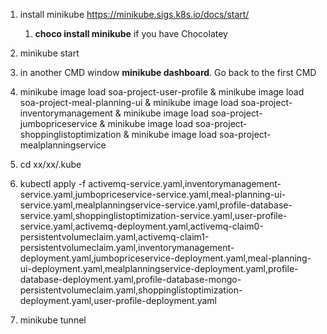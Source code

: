 1. install minikube https://minikube.sigs.k8s.io/docs/start/

   1. **choco install minikube** if you have Chocolatey
2. minikube start
3. in another CMD window **minikube dashboard**. Go back to the first CMD
4. minikube image load soa-project-user-profile & minikube image load soa-project-meal-planning-ui & minikube image load soa-project-inventorymanagement & minikube image load soa-project-jumbopriceservice & minikube image load soa-project-shoppinglistoptimization & minikube image load soa-project-mealplanningservice
5. cd xx/xx/.kube
6. kubectl apply -f activemq-service.yaml,inventorymanagement-service.yaml,jumbopriceservice-service.yaml,meal-planning-ui-service.yaml,mealplanningservice-service.yaml,profile-database-service.yaml,shoppinglistoptimization-service.yaml,user-profile-service.yaml,activemq-deployment.yaml,activemq-claim0-persistentvolumeclaim.yaml,activemq-claim1-persistentvolumeclaim.yaml,inventorymanagement-deployment.yaml,jumbopriceservice-deployment.yaml,meal-planning-ui-deployment.yaml,mealplanningservice-deployment.yaml,profile-database-deployment.yaml,profile-database-mongo-persistentvolumeclaim.yaml,shoppinglistoptimization-deployment.yaml,user-profile-deployment.yaml
7. minikube tunnel
